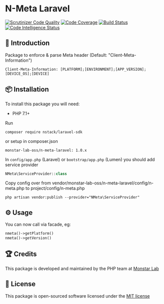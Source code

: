 # N-Meta Laravel 

[![Scrutinizer Code Quality](https://scrutinizer-ci.com/g/nstack-io/laravel-sdk/badges/quality-score.png?b=master)](https://scrutinizer-ci.com/g/nstack-io/laravel-sdk/?branch=master)
[![Code Coverage](https://scrutinizer-ci.com/g/nstack-io/laravel-sdk/badges/coverage.png?b=master)](https://scrutinizer-ci.com/g/nstack-io/laravel-sdk/?branch=master)
[![Build Status](https://scrutinizer-ci.com/g/nstack-io/laravel-sdk/badges/build.png?b=master)](https://scrutinizer-ci.com/g/nstack-io/laravel-sdk/build-status/master)
[![Code Intelligence Status](https://scrutinizer-ci.com/g/nstack-io/laravel-sdk/badges/code-intelligence.svg?b=master)](https://scrutinizer-ci.com/code-intelligence)

## 📝 Introduction

Package to enforce & parse Meta header (Default: "Client-Meta-Information")

`Client-Meta-Information: [PLATFORM];[ENVIRONMENT];[APP_VERSION];[DEVICE_OS];[DEVICE]`

## 📦 Installation

To install this package you will need:

* PHP 7.1+

Run

`composer require nstack/laravel-sdk`

or setup in composer.json

`monstar-lab-oss/n-meta-laravel: 1.0.x`

In `config/app.php` (Laravel) or `bootstrap/app.php` (Lumen) you should add service provider

```php
NMeta\ServiceProvider::class
```

Copy config over from vendor/monstar-lab-oss/n-meta-laravel/config/n-meta.php to project/config/n-meta.php

```
php artisan vendor:publish --provider="NMeta\ServiceProvider"

```

## ⚙ Usage

You can now call via facade, eg:

```php
nmeta()->getPlatform()
nmeta()->getVersion()
```  

## 🏆 Credits

This package is developed and maintained by the PHP team at [Monstar Lab](http://monstar-lab.com)

## 📄 License

This package is open-sourced software licensed under the [MIT license](http://opensource.org/licenses/MIT)
